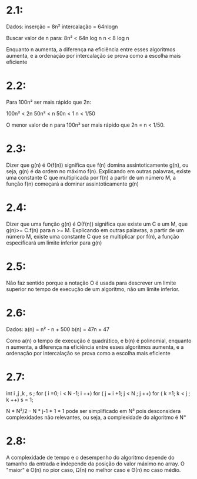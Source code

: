 # 2.1:

Dados:
inserção = 8n²
intercalação = 64nlogn

Buscar valor de n para:
8n² < 64n log n
n < 8 log n

Enquanto n aumenta, a diferença na eficiência entre esses algoritmos aumenta, e a ordenação por intercalação se prova como a escolha mais eficiente

# 2.2:

Para 100n² ser mais rápido que 2n:

100n² < 2n
50n² < n
50n < 1
n < 1/50

O menor valor de n para 100n² ser mais rápido que 2n = n < 1/50.

# 2.3:

Dizer que g(n) é O(f(n)) significa que f(n) domina assintoticamente g(n), ou seja, g(n) é da ordem no máximo f(n). Explicando em outras palavras, existe uma constante C que multiplicada por f(n) a partir de um número M, a função f(n) começará a dominar assintoticamente g(n) 

# 2.4:

Dizer que uma função g(n) é Ω(f(n)) significa que existe um C e um M, que g(n)>= C.f(n) para n >= M. Explicando em outras palavras, a partir de um número M, existe uma constante C que se multiplicar por f(n), a função especificará um limite inferior para g(n)

# 2.5:

Não faz sentido porque a notação O é usada para descrever um limite superior no tempo de execução de um algoritmo, não um limite inferior.

# 2.6:

Dados:
a(n) = n² - n + 500
b(n) = 47n + 47

Como a(n) o tempo de execução é quadrático, e  b(n) é polinomial, enquanto n aumenta, a diferença na eficiência entre esses algoritmos aumenta, e a ordenação por intercalação se prova como a escolha mais eficiente

# 2.7:

int i ,j ,k , s ; <!-- 1 -->
	for ( i =0; i < N -1; i ++) <!-- N -->
		for ( j = i +1; j < N ; j ++)<!-- (N - 1)(N / 2) = N²/2 - N -->
			for ( k =1; k < j ; k ++)<!-- j-1 -->
				s = 1;<!-- 1 -->

N * N²/2 - N * j-1 * 1 * 1 pode ser simplificado em N³ pois desconsidera complexidades não relevantes, ou seja, a complexidade do algoritmo é N³

# 2.8:

A complexidade de tempo e o desempenho do algoritmo depende do tamanho da entrada e independe da posição do valor máximo no array. O "maior" é O(n) no pior caso, Ω(n) no melhor caso e Θ(n) no caso médio.
